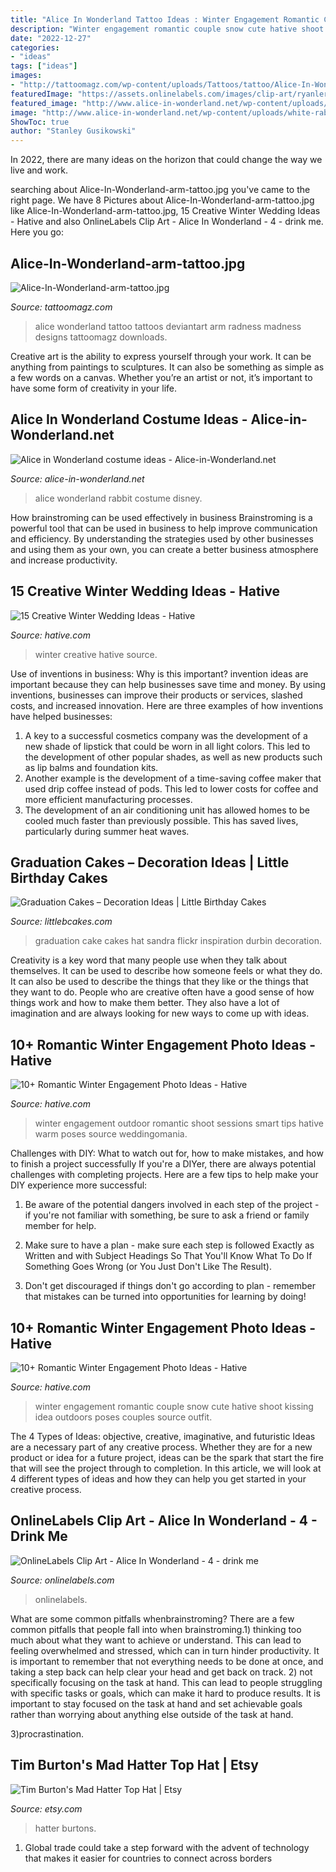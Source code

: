 ```yaml
---
title: "Alice In Wonderland Tattoo Ideas : Winter Engagement Romantic Couple Snow Cute Hative Shoot Kissing Idea Outdoors Poses Couples Source Outfit"
description: "Winter engagement romantic couple snow cute hative shoot kissing idea outdoors poses couples source outfit"
date: "2022-12-27"
categories:
- "ideas"
tags: ["ideas"]
images:
- "http://tattoomagz.com/wp-content/uploads/Tattoos/tattoo/Alice-In-Wonderland-arm-tattoo.jpg"
featuredImage: "https://assets.onlinelabels.com/images/clip-art/ryanlerch/ryanlerch_Alice_In_Wonderland_-_4_-_drink_me.png"
featured_image: "http://www.alice-in-wonderland.net/wp-content/uploads/white-rabbit-with-watch-1.jpg"
image: "http://www.alice-in-wonderland.net/wp-content/uploads/white-rabbit-with-watch-1.jpg"
ShowToc: true
author: "Stanley Gusikowski"
---
```



In 2022, there are many ideas on the horizon that could change the way we live and work.

	

		
searching about Alice-In-Wonderland-arm-tattoo.jpg you've came to the right page. We have 8 Pictures about Alice-In-Wonderland-arm-tattoo.jpg like Alice-In-Wonderland-arm-tattoo.jpg, 15 Creative Winter Wedding Ideas - Hative and also OnlineLabels Clip Art - Alice In Wonderland - 4 - drink me. Here you go:
		
    
## Alice-In-Wonderland-arm-tattoo.jpg

<img loading=lazy src="http://tattoomagz.com/wp-content/uploads/Tattoos/tattoo/Alice-In-Wonderland-arm-tattoo.jpg" onerror="this.onerror=null;this.src='https://tse1.mm.bing.net/th?id=OIP.274wU1bWDnRuACIMzdY-eAHaJ4&amp;pid=15.1';" alt="Alice-In-Wonderland-arm-tattoo.jpg">

_Source: tattoomagz.com_

>alice wonderland tattoo tattoos deviantart arm radness madness designs tattoomagz downloads. 

	

Creative art is the ability to express yourself through your work. It can be anything from paintings to sculptures. It can also be something as simple as a few words on a canvas. Whether you’re an artist or not, it’s important to have some form of creativity in your life.

    
## Alice In Wonderland Costume Ideas - Alice-in-Wonderland.net

<img loading=lazy src="http://www.alice-in-wonderland.net/wp-content/uploads/white-rabbit-with-watch-1.jpg" onerror="this.onerror=null;this.src='https://tse1.mm.bing.net/th?id=OIP.GekEYWVTNQItHMSjaxq4XAHaF7&amp;pid=15.1';" alt="Alice in Wonderland costume ideas - Alice-in-Wonderland.net">

_Source: alice-in-wonderland.net_

>alice wonderland rabbit costume disney. 

	

How brainstroming can be used effectively in business
Brainstroming is a powerful tool that can be used in business to help improve communication and efficiency. By understanding the strategies used by other businesses and using them as your own, you can create a better business atmosphere and increase productivity.

    
## 15 Creative Winter Wedding Ideas - Hative

<img loading=lazy src="https://hative.com/wp-content/uploads/2014/11/winter-wedding-ideas/9-creative-winter-wedding-ideas.jpg" onerror="this.onerror=null;this.src='https://tse3.mm.bing.net/th?id=OIP.Lj5i16x6_XOpJV1xIVV4LgHaHF&amp;pid=15.1';" alt="15 Creative Winter Wedding Ideas - Hative">

_Source: hative.com_

>winter creative hative source. 

	

Use of inventions in business: Why is this important?
invention ideas are important because they can help businesses save time and money. By using inventions, businesses can improve their products or services, slashed costs, and increased innovation. Here are three examples of how inventions have helped businesses: 
1. A key to a successful cosmetics company was the development of a new shade of lipstick that could be worn in all light colors. This led to the development of other popular shades, as well as new products such as lip balms and foundation kits. 
2. Another example is the development of a time-saving coffee maker that used drip coffee instead of pods. This led to lower costs for coffee and more efficient manufacturing processes.
3. The development of an air conditioning unit has allowed homes to be cooled much faster than previously possible. This has saved lives, particularly during summer heat waves.

    
## Graduation Cakes – Decoration Ideas | Little Birthday Cakes

<img loading=lazy src="http://www.littlebcakes.com/wp-content/uploads/2013/08/Graduation-Hat-Cake.jpg" onerror="this.onerror=null;this.src='https://tse1.mm.bing.net/th?id=OIP.jgM4365AVLlNKLt9IofPbAHaJ4&amp;pid=15.1';" alt="Graduation Cakes – Decoration Ideas | Little Birthday Cakes">

_Source: littlebcakes.com_

>graduation cake cakes hat sandra flickr inspiration durbin decoration. 

	

Creativity is a key word that many people use when they talk about themselves. It can be used to describe how someone feels or what they do. It can also be used to describe the things that they like or the things that they want to do. People who are creative often have a good sense of how things work and how to make them better. They also have a lot of imagination and are always looking for new ways to come up with ideas.

    
## 10+ Romantic Winter Engagement Photo Ideas - Hative

<img loading=lazy src="https://hative.com/wp-content/uploads/2014/11/winter-engagement-photo-ideas/8-winter-engagement-photo-ideas.jpg" onerror="this.onerror=null;this.src='https://tse4.mm.bing.net/th?id=OIP.6dEU46Saaqnl5MT6QloPFQHaLH&amp;pid=15.1';" alt="10+ Romantic Winter Engagement Photo Ideas - Hative">

_Source: hative.com_

>winter engagement outdoor romantic shoot sessions smart tips hative warm poses source weddingomania. 

	

Challenges with DIY: What to watch out for, how to make mistakes, and how to finish a project successfully
If you're a DIYer, there are always potential challenges with completing projects. Here are a few tips to help make your DIY experience more successful: 
1. Be aware of the potential dangers involved in each step of the project - if you're not familiar with something, be sure to ask a friend or family member for help.

2. Make sure to have a plan - make sure each step is followed Exactly as Written and with Subject Headings So That You'll Know What To Do If Something Goes Wrong (or You Just Don't Like The Result).

3. Don't get discouraged if things don't go according to plan - remember that mistakes can be turned into opportunities for learning by doing!

    
## 10+ Romantic Winter Engagement Photo Ideas - Hative

<img loading=lazy src="http://hative.com/wp-content/uploads/2014/11/winter-engagement-photo-ideas/1-winter-engagement-photo-ideas.jpg" onerror="this.onerror=null;this.src='https://tse2.mm.bing.net/th?id=OIP.2UMxPygD4JpAX1mOnGW2CgHaLH&amp;pid=15.1';" alt="10+ Romantic Winter Engagement Photo Ideas - Hative">

_Source: hative.com_

>winter engagement romantic couple snow cute hative shoot kissing idea outdoors poses couples source outfit. 

	

The 4 Types of Ideas: objective, creative, imaginative, and futuristic
Ideas are a necessary part of any creative process. Whether they are for a new product or idea for a future project, ideas can be the spark that start the fire that will see the project through to completion. In this article, we will look at 4 different types of ideas and how they can help you get started in your creative process.

    
## OnlineLabels Clip Art - Alice In Wonderland - 4 - Drink Me

<img loading=lazy src="https://assets.onlinelabels.com/images/clip-art/ryanlerch/ryanlerch_Alice_In_Wonderland_-_4_-_drink_me.png" onerror="this.onerror=null;this.src='https://tse2.mm.bing.net/th?id=OIP.LL5N-AvVUSPRPuSk7y5FoAHaK8&amp;pid=15.1';" alt="OnlineLabels Clip Art - Alice In Wonderland - 4 - drink me">

_Source: onlinelabels.com_

>onlinelabels. 

	

What are some common pitfalls whenbrainstroming?
There are a few common pitfalls that people fall into when brainstroming.1) thinking too much about what they want to achieve or understand. This can lead to feeling overwhelmed and stressed, which can in turn hinder productivity. It is important to remember that not everything needs to be done at once, and taking a step back can help clear your head and get back on track.
2) not specifically focusing on the task at hand. This can lead to people struggling with specific tasks or goals, which can make it hard to produce results. It is important to stay focused on the task at hand and set achievable goals rather than worrying about anything else outside of the task at hand.

3)procrastination.

    
## Tim Burton&#039;s Mad Hatter Top Hat | Etsy

<img loading=lazy src="https://i.etsystatic.com/6253895/r/il/f979a2/302890258/il_1588xN.302890258.jpg" onerror="this.onerror=null;this.src='https://tse3.mm.bing.net/th?id=OIP.12-0VtWwsHBEJbx_OkFRugHaMY&amp;pid=15.1';" alt="Tim Burton&#039;s Mad Hatter Top Hat | Etsy">

_Source: etsy.com_

>hatter burtons. 

	

1. Global trade could take a step forward with the advent of technology that makes it easier for countries to connect across borders 

